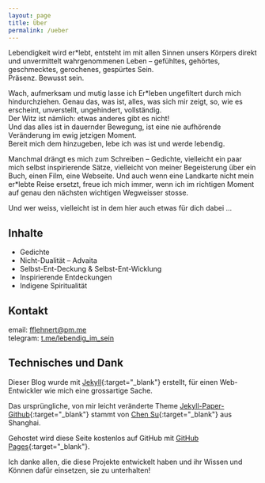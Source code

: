 ```yaml
---
layout: page
title: Über
permalink: /ueber
---
```


Lebendigkeit wird er\*lebt, entsteht im mit allen Sinnen unsers Körpers direkt und unvermittelt wahrgenommenen Leben – gefühltes, gehörtes, geschmecktes, gerochenes, gespürtes Sein.  
Präsenz. Bewusst sein.

Wach, aufmerksam und mutig lasse ich Er\*leben ungefiltert durch mich hindurchziehen. Genau das, was ist, alles, was sich mir zeigt, so, wie es erscheint, unverstellt, ungehindert, vollständig.  
Der Witz ist nämlich: etwas anderes gibt es nicht!  
Und das alles ist in dauernder Bewegung, ist eine nie aufhörende Veränderung im ewig jetzigen Moment.  
Bereit mich dem hinzugeben, lebe ich was ist und werde lebendig.

Manchmal drängt es mich zum Schreiben – Gedichte, vielleicht ein paar mich selbst inspirierende Sätze, vielleicht von meiner Begeisterung über ein Buch, einen Film, eine Webseite. Und auch wenn eine Landkarte nicht mein er\*lebte Reise ersetzt, freue ich mich immer, wenn ich im richtigen Moment auf genau den nächsten wichtigen Wegweisser stosse.

Und wer weiss, vielleicht ist in dem hier auch etwas für dich dabei ...


## Inhalte
* Gedichte
* Nicht-Dualität – Advaita
* Selbst-Ent-Deckung & Selbst-Ent-Wicklung
* Inspirierende Entdeckungen
* Indigene Spiritualität


## Kontakt
email: [fflehnert@pm.me](mailto:fflehnert@pm.me?subject=lebendig-im-sein.ch)  
telegram: [t.me/lebendig_im_sein](https://t.me/lebendig_im_sein)


## Technisches und Dank
Dieser Blog wurde mit [Jekyll](https://jekyllrb.com){:target="_blank"} erstellt, für einen Web-Entwickler wie mich eine grossartige Sache.

Das ursprüngliche, von mir leicht veränderte Theme [Jekyll-Paper-Github](https://github.com/ghosind/Jekyll-Paper-Github){:target="_blank"} stammt von [Chen Su](https://www.ghosind.com){:target="_blank"} aus Shanghai.

Gehostet wird diese Seite kostenlos auf GitHub mit [GitHub Pages](https://pages.github.com/){:target="_blank"}.

Ich danke allen, die diese Projekte entwickelt haben und ihr Wissen und Können dafür einsetzen, sie zu unterhalten!
